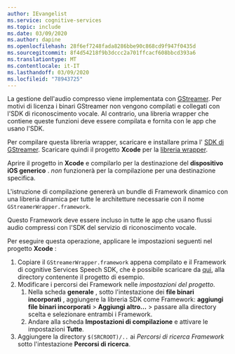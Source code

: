 ```yaml
---
author: IEvangelist
ms.service: cognitive-services
ms.topic: include
ms.date: 03/09/2020
ms.author: dapine
ms.openlocfilehash: 28f6ef7248fada8286bbe90c868cd9f947f0435d
ms.sourcegitcommit: 8f4d54218f9b3dccc2a701ffcacf608bbcd393a6
ms.translationtype: MT
ms.contentlocale: it-IT
ms.lasthandoff: 03/09/2020
ms.locfileid: "78943725"
---
```

La gestione dell'audio compresso viene implementata con [GStreamer](https://gstreamer.freedesktop.org). Per motivi di licenza i binari GStreamer non vengono compilati e collegati con l'SDK di riconoscimento vocale. Al contrario, una libreria wrapper che contiene queste funzioni deve essere compilata e fornita con le app che usano l'SDK.

Per compilare questa libreria wrapper, scaricare e installare prima l' [SDK di GStreamer](https://gstreamer.freedesktop.org/data/pkg/ios/1.16.0/gstreamer-1.0-devel-1.16.0-ios-universal.pkg). Scaricare quindi il progetto **Xcode** per la [libreria wrapper](https://github.com/Azure-Samples/cognitive-services-speech-sdk/tree/master/samples/objective-c/ios/compressed-streams/GStreamerWrapper).

Aprire il progetto in **Xcode** e compilarlo per la destinazione del **dispositivo iOS generico** . *non* funzionerà per la compilazione per una destinazione specifica.

L'istruzione di compilazione genererà un bundle di Framework dinamico con una libreria dinamica per tutte le architetture necessarie con il nome `GStreamerWrapper.framework`.

Questo Framework deve essere incluso in tutte le app che usano flussi audio compressi con l'SDK del servizio di riconoscimento vocale.

Per eseguire questa operazione, applicare le impostazioni seguenti nel progetto **Xcode** :

1. Copiare il `GStreamerWrapper.framework` appena compilato e il Framework di cognitive Services Speech SDK, che è possibile scaricare da [qui](https://aka.ms/csspeech/iosbinary), alla directory contenente il progetto di esempio.
1. Modificare i percorsi dei Framework nelle *impostazioni del progetto*.
   1. Nella scheda **generale** , sotto l'intestazione dei **file binari incorporati** , aggiungere la libreria SDK come Framework: **aggiungi file binari incorporati** > **Aggiungi altro...** > passare alla directory scelta e selezionare entrambi i Framework.
   1. Andare alla scheda **Impostazioni di compilazione** e attivare le impostazioni **Tutte**.
1. Aggiungere la directory `$(SRCROOT)/..` ai _Percorsi di ricerca Framework_ sotto l'intestazione **Percorsi di ricerca**.
